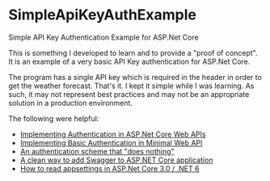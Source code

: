 # SimpleApiKeyAuthExample

Simple API Key Authentication Example for ASP.Net Core

This is something I developed to learn and to provide a "proof of concept". It is an example of a very basic API Key authentication for ASP.Net Core.

The program has a single API key which is required in the header in order to get the weather forecast. That's it. I kept it simple while I was learning. As such, it may not represent best practices and may not be an appropriate solution in a production environment.

The following were helpful:

- [Implementing Authentication in ASP.Net Core Web APIs](https://www.endpointdev.com/blog/2022/06/implementing-authentication-in-asp.net-core-web-apis/)
- [Implementing Basic Authentication in Minimal Web API](https://dotnetthoughts.net/implementing-basic-authentication-in-minimal-webapi/)
- [An authentication scheme that "does nothing"](https://stackoverflow.com/a/55600487)
- [A clean way to add Swagger to ASP.NET Core application](https://www.talkingdotnet.com/clean-way-to-add-swagger-asp-net-core-application/)
- [How to read appsettings in ASP.Net Core 3.0 / .NET 6](https://stackoverflow.com/a/58432834)